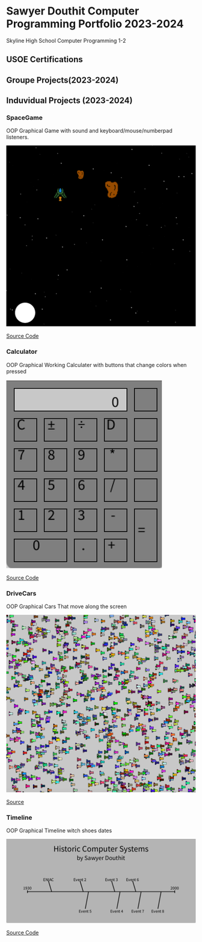 # Sawyer Douthit Computer Programming Portfolio 2023-2024
Skyline High School Computer Programming 1-2

## USOE Certifications

## Groupe Projects(2023-2024)

## Induvidual Projects (2023-2024)

### SpaceGame
OOP Graphical Game with sound and keyboard/mouse/numberpad listeners.

![Gamplay](images/sg1.png)

[Source Code](https://github.com/SawyerDouthit/programmingportfolio/blob/main/src/SpaceGame1.zip)

### Calculator
OOP Graphical Working Calculater with buttons that change colors when pressed

![ScreenShot](https://github.com/SawyerDouthit/programmingportfolio/blob/main/images/Clac.png)

[Source Code](https://github.com/SawyerDouthit/programmingportfolio/blob/main/src/Calculator.zip)

### DriveCars
OOP Graphical Cars That move along the screen

![Gamplay](https://github.com/SawyerDouthit/programmingportfolio/blob/main/images/Screenshot%202024-01-31%20at%2012.45.53%20PM.png)

[Source](https://github.com/SawyerDouthit/programmingportfolio/blob/main/src/DriveCars.zip)

### Timeline
OOP Graphical Timeline witch shoes dates 

![ScreenShot](https://github.com/SawyerDouthit/programmingportfolio/blob/main/images/Timeline.png?raw=true)

[Source Code](https://github.com/SawyerDouthit/programmingportfolio/blob/main/src/Timline.pde)
